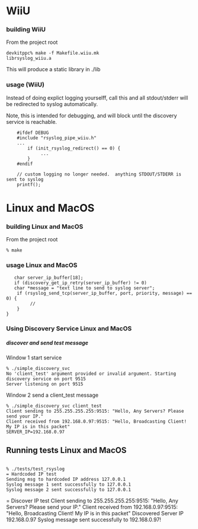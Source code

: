 

# WiiU 

### building WiiU

From the project root
```
devkitppc% make -f Makefile.wiiu.mk
librsyslog_wiiu.a
```

This will produce a static library in ./lib

### usage (WiiU)
Instead of doing explict logging yourselff, call this and all stdout/stderr
will be redirected to syslog automatically.

Note, this is intended for debugging, and will block until the discovery service is reachable.

```
    #ifdef DEBUG
    #include "rsyslog_pipe_wiiu.h"
    ...
        if (init_rsyslog_redirect() == 0) {
             ...
        }
    #endif

    // custom logging no longer needed.  anything STDOUT/STDERR is sent to syslog
    printf();
```

# Linux and MacOS

### building Linux and MacOS 

From the project root
```
% make
```

### usage Linux and MacOS

```
   char server_ip_buffer[18];
   if (discovery_get_ip_retry(server_ip_buffer) != 0)
   char *message = "text line to send to syslog server";
    if (rsyslog_send_tcp(server_ip_buffer, port, priority, message) == 0) {
         // 
    }
}
```





### Using Discovery Service  Linux and MacOS

##### discover and send test message

Window 1 start service
```
% ./simple_discovery_svc 
No 'client_test' argument provided or invalid argument. Starting discovery service on port 9515
Server listening on port 9515
```

Window 2 send a client_test message
```
% ./simple_discovery_svc client_test  
Client sending to 255.255.255.255:9515: "Hello, Any Servers? Please send your IP."
Client received from 192.168.0.97:9515: "Hello, Broadcasting Client! My IP is in this packet"
SERVER_IP=192.168.0.97
```

## Running tests Linux and MacOS

```

% ./tests/test_rsyslog    
= Hardcoded IP test
Sending msg to hardcoded IP address 127.0.0.1
Syslog message 1 sent successfully to 127.0.0.1
Syslog message 2 sent successfully to 127.0.0.1
```

= Discover IP test
Client sending to 255.255.255.255:9515: "Hello, Any Servers? Please send your IP."
Client received from 192.168.0.97:9515: "Hello, Broadcasting Client! My IP is in this packet"
Discovered Server IP 192.168.0.97
Syslog message sent successfully to 192.168.0.97!
```
